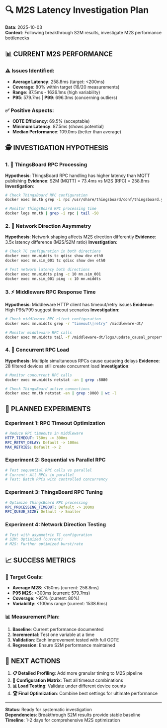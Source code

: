 # 🔍 M2S Latency Investigation Plan
**Data**: 2025-10-03  
**Context**: Following breakthrough S2M results, investigate M2S performance bottlenecks

## 📊 **CURRENT M2S PERFORMANCE**

### ⚠️ **Issues Identified:**
- **Average Latency**: 258.8ms (target: <200ms)
- **Coverage**: 80% within target (16/20 measurements)
- **Range**: 87.5ms - 1626.1ms (high variability)
- **P95**: 579.7ms | **P99**: 696.3ms (concerning outliers)

### ✅ **Positive Aspects:**
- **ODTE Efficiency**: 69.5% (acceptable)
- **Minimum Latency**: 87.5ms (shows potential)
- **Median Performance**: 109.0ms (better than average)

## 🕵️ **INVESTIGATION HYPOTHESIS**

### 1. **🔧 ThingsBoard RPC Processing**
**Hypothesis**: ThingsBoard RPC handling has higher latency than MQTT publishing
**Evidence**: S2M (MQTT) = 73.4ms vs M2S (RPC) = 258.8ms
**Investigation**:
```bash
# Check ThingsBoard RPC configuration
docker exec mn.tb grep -i rpc /usr/share/thingsboard/conf/thingsboard.yml

# Monitor ThingsBoard RPC processing time
docker logs mn.tb | grep -i rpc | tail -50
```

### 2. **📡 Network Direction Asymmetry**
**Hypothesis**: Network shaping affects M2S direction differently
**Evidence**: 3.5x latency difference (M2S/S2M ratio)
**Investigation**:
```bash
# Check TC configuration in both directions
docker exec mn.middts tc qdisc show dev eth0
docker exec mn.sim_001 tc qdisc show dev eth0

# Test network latency both directions
docker exec mn.middts ping -c 10 mn.sim_001
docker exec mn.sim_001 ping -c 10 mn.middts
```

### 3. **⚡ Middleware RPC Response Time**
**Hypothesis**: Middleware HTTP client has timeout/retry issues
**Evidence**: High P95/P99 suggest timeout scenarios
**Investigation**:
```bash
# Check middleware RPC client configuration
docker exec mn.middts grep -r "timeout\|retry" /middleware-dt/

# Monitor middleware RPC calls
docker exec mn.middts tail -f /middleware-dt/logs/update_causal_property.log
```

### 4. **🔄 Concurrent RPC Load**
**Hypothesis**: Multiple simultaneous RPCs cause queueing delays
**Evidence**: 28 filtered devices still create concurrent load
**Investigation**:
```bash
# Monitor concurrent RPC calls
docker exec mn.middts netstat -an | grep :8080

# Check ThingsBoard active connections
docker exec mn.tb netstat -an | grep :8080 | wc -l
```

## 🔬 **PLANNED EXPERIMENTS**

### Experiment 1: **RPC Timeout Optimization**
```yaml
# Reduce RPC timeouts in middleware
HTTP_TIMEOUT: 750ms -> 300ms
RPC_RETRY_DELAY: Default -> 100ms
MAX_RETRIES: Default -> 2
```

### Experiment 2: **Sequential vs Parallel RPC**
```python
# Test sequential RPC calls vs parallel
# Current: All RPCs in parallel
# Test: Batch RPCs with controlled concurrency
```

### Experiment 3: **ThingsBoard RPC Tuning**
```yaml
# Optimize ThingsBoard RPC processing
RPC_PROCESSING_TIMEOUT: Default -> 100ms
RPC_QUEUE_SIZE: Default -> Smaller
```

### Experiment 4: **Network Direction Testing**
```bash
# Test with asymmetric TC configuration
# S2M: Optimized (current)
# M2S: Further optimized burst/rate
```

## 📈 **SUCCESS METRICS**

### 🎯 **Target Goals:**
- **Average M2S**: <150ms (current: 258.8ms)
- **P95 M2S**: <300ms (current: 579.7ms)
- **Coverage**: >95% (current: 80%)
- **Variability**: <100ms range (current: 1538.6ms)

### 📊 **Measurement Plan:**
1. **Baseline**: Current performance documented
2. **Incremental**: Test one variable at a time
3. **Validation**: Each improvement tested with full ODTE
4. **Regression**: Ensure S2M performance maintained

## 🚀 **NEXT ACTIONS**

1. **📋 Detailed Profiling**: Add more granular timing to M2S pipeline
2. **🔧 Configuration Matrix**: Test all timeout combinations
3. **📊 Load Testing**: Validate under different device counts
4. **🏆 Final Optimization**: Combine best settings for ultimate performance

---
**Status**: Ready for systematic investigation  
**Dependencies**: Breakthrough S2M results provide stable baseline  
**Timeline**: 1-2 days for comprehensive M2S optimization